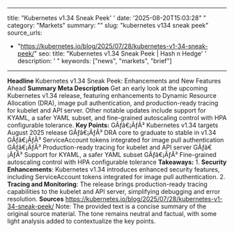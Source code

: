 ﻿---

title: "Kubernetes v1.34 Sneak Peek''
date: '2025-08-20T15:03:28""
category: "Markets"
summary: ""
slug: "kubernetes v134 sneak peek"
source_urls:
  - "https://kubernetes.io/blog/2025/07/28/kubernetes-v1-34-sneak-peek/"
seo:
  title: "Kubernetes v1.34 Sneak Peek | Hash n Hedge''
  description: '"
  keywords: ["news", "markets", "brief"]

---
**Headline** Kubernetes v1.34 Sneak Peek: Enhancements and New Features Ahead  **Summary Meta Description** Get an early look at the upcoming Kubernetes v1.34 release, featuring enhancements to Dynamic Resource Allocation (DRA), image pull authentication, and production-ready tracing for kubelet and API server. Other notable updates include support for KYAML, a safer YAML subset, and fine-grained autoscaling control with HPA configurable tolerance.  **Key Points:**  GÃƒâ€¡ÃƒÂ³ Kubernetes v1.34 targets August 2025 release GÃƒâ€¡ÃƒÂ³ DRA core to graduate to stable in v1.34 GÃƒâ€¡ÃƒÂ³ ServiceAccount tokens integrated for image pull authentication GÃƒâ€¡ÃƒÂ³ Production-ready tracing for kubelet and API server GÃƒâ€¡ÃƒÂ³ Support for KYAML, a safer YAML subset GÃƒâ€¡ÃƒÂ³ Fine-grained autoscaling control with HPA configurable tolerance  **Takeaways:**  1. **Security Enhancements**: Kubernetes v1.34 introduces enhanced security features, including ServiceAccount tokens integrated for image pull authentication. 2. **Tracing and Monitoring**: The release brings production-ready tracing capabilities to the kubelet and API server, simplifying debugging and error resolution.  **Sources** https://kubernetes.io/blog/2025/07/28/kubernetes-v1-34-sneak-peek/  Note: The provided text is a concise summary of the original source material. The tone remains neutral and factual, with some light analysis added to contextualize the key points. 
